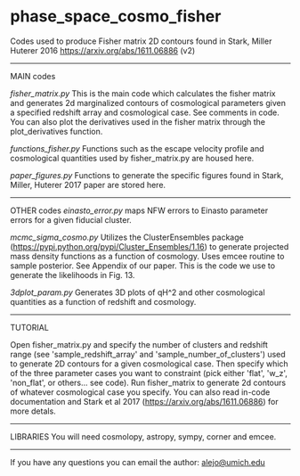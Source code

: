 # phase_space_cosmo_fisher
Codes used to produce Fisher matrix 2D contours found in Stark, Miller Huterer 2016 https://arxiv.org/abs/1611.06886 (v2)

----------------------------
MAIN codes

*fisher_matrix.py* 
This is the main code which calculates the fisher matrix and generates 2d marginalized contours of cosmological parameters given a specified redshift array and cosmological case. See comments in code. You can also plot the derivatives used in the fisher matrix through the plot_derivatives function.

*functions_fisher.py* 
Functions such as the escape velocity profile and cosmological quantities used by fisher_matrix.py are housed here.

*paper_figures.py*
Functions to generate the specific figures found in  Stark, Miller, Huterer 2017 paper are stored here.

----------------------------
OTHER codes
*einasto_error.py*
maps NFW errors to Einasto parameter errors for a given fiducial cluster.

*mcmc_sigma_cosmo.py*
Utilizes the ClusterEnsembles package (https://pypi.python.org/pypi/Cluster_Ensembles/1.16) to generate projected mass density functions as a function of cosmology. Uses emcee routine to sample posterior. See Appendix of our paper. This is the code we use to generate the likelihoods in Fig. 13.

*3dplot_param.py*
Generates 3D plots of qH^2 and other cosmological quantities as a function of redshift and cosmology.


----------------------------
TUTORIAL

Open fisher_matrix.py and specify the number of clusters and redshift range (see 'sample_redshift_array' and 'sample_number_of_clusters') used to generate 2D contours for a given cosmological case. Then specify which of the three parameter cases you want to constraint (pick either 'flat', 'w_z', 'non_flat', or others... see code). Run fisher_matrix to generate 2d contours of whatever cosmological case you specify. You can also read in-code documentation and Stark et al 2017 (https://arxiv.org/abs/1611.06886) for more detals.

----------------------------
LIBRARIES 
You will need cosmolopy, astropy, sympy, corner and emcee.

----------------------------
If you have any questions you can email the author: alejo@umich.edu
